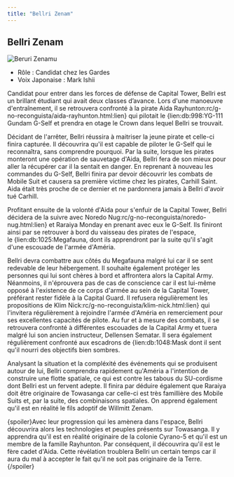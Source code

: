 ```yaml
---
title: "Bellri Zenam"
---
```


Bellri Zenam
------------


![Beruri Zenamu](/images/stories/saga/gnoreconguista/persos/beruri-zenamu.png)


* Rôle : Candidat chez les Gardes
* Voix Japonaise : Mark Ishii


Candidat pour entrer dans les forces de défense de Capital Tower, Bellri est un brillant étudiant qui avait deux classes d’avance. Lors d'une manoeuvre d'entraînement, il se retrouvera confronté à la pirate Aida Rayhunton:rc/g-no-reconguista/aida-rayhunton.html:lien} qui pilotait le {lien:db:998:YG-111 Gundam G-Self et prendra en otage le Crown dans lequel Bellri se trouvait. 


Décidant de l'arrêter, Bellri réussira à maitriser la jeune pirate et celle-ci finira capturée. Il découvrira qu'il est capable de piloter le G-Self qui le reconnaîtra, sans comprendre pourquoi. Par la suite, lorsque les pirates monteront une opération de sauvetage d'Aida, Bellri fera de son mieux pour aller la récupérer car il la sentait en danger. En reprenant à nouveau les commandes du G-Self, Bellri finira par devoir découvrir les combats de Mobile Suit et causera sa première victime chez les pirates, Carhill Saint. Aida était très proche de ce dernier et ne pardonnera jamais à Bellri d'avoir tué Carhill. 


Profitant ensuite de la volonté d'Aida pour s'enfuir de la Capital Tower, Bellri décidera de la suivre avec Noredo Nug:rc/g-no-reconguista/noredo-nug.html:lien} et Raraiya Monday en prenant avec eux le G-Self. Ils finiront ainsi par se retrouver à bord du vaisseau des pirates de l'espace, le {lien:db:1025:Megafauna, dont ils apprendront par la suite qu'il s'agit d'une escouade de l'armée d'Améria. 


Bellri devra combattre aux côtés du Megafauna malgré lui car il se sent redevable de leur hébergement. Il souhaite également protéger les personnes qui lui sont chères à bord et affrontera alors la Capital Army. Néanmoins, il n'éprouvera pas de cas de conscience car il est lui-même opposé à l'existence de ce corps d'armée au sein de la Capital Tower, préférant rester fidèle à la Capital Guard. Il refusera régulièrement les propositions de Klim Nick:rc/g-no-reconguista/klim-nick.html:lien} qui l'invitera régulièrement à rejoindre l'armée d'Améria en remerciement pour ses excellentes capacités de pilote. Au fur et à mesure des combats, il se retrouvera confronté à différentes escouades de la Capital Army et tuera malgré lui son ancien instructeur, Dellensen Sematar. Il sera également régulièrement confronté aux escadrons de {lien:db:1048:Mask dont il sent qu'il nourri des objectifs bien sombres. 


Analysant la situation et la compléxité des événements qui se produisent autour de lui, Bellri comprendra rapidement qu'Améria a l'intention de construire une flotte spatiale, ce qui est contre les tabous du SU-cordisme dont Bellri est un fervent adepte. Il finira par déduire également que Raraiya doit être originaire de Towasanga car celle-ci est très famillière des Mobile Suits et, par la suite, des combinaisons spatiales. On apprend également qu'il est en réalité le fils adoptif de Willmitt Zenam. 


{spoiler}Avec leur progression qui les amènera dans l'espace, Bellri découvrira alors les technologies et peuples présents sur Towasanga. Il y apprendra qu'il est en réalité originaire de la colonie Cyrano-5 et qu'il est un membre de la famille Rayhunton. Par conséquent, il découvrira qu'il est le fère cadet d'Aida. Cette révélation troublera Bellri un certain temps car il aura du mal à accepter le fait qu'il ne soit pas originaire de la Terre. {/spoiler}

